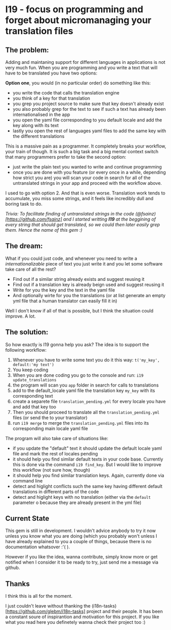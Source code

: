 # I19 - focus on programming and forget about micromanaging your translation files

## The problem:
Adding and maintaning support for different languages in applications is not very much fun. When you are programming and you write a text that will have to be translated you have two options:

**Option one**, you would (in no particular order) do something like this:

* you write the code that calls the translation engine
* you think of a key for that translation
* you grep you project source to make sure that key doesn't already exist
* you also probably grep for the text to see if such a text has already been internationalised in the app
* you open the yaml file corresponding to you default locale and add the key along with its text
* lastly you open the rest of languages yaml files to add the same key with the different translations

This is a massive pain as a programmer. It completely breaks your workflow, your train of though. It is such a big task and a big mental context switch that many programmers prefer to take the second option:

* just write the plain text you wanted to write and continue programming
* once you are done with you feature (or every once in a while, depending how strict you are) you will scan your code in search for all of the untranslated strings in your app and proceed with the workflow above.

I used to go with option 2. And that is even worse. Translation work tends to accumulate, you miss some strings, and it feels like incredibly dull and boring task to do.

*Trivia: To facilitate finding of untranslated strings in the code (@fsainz)[https://github.com/fsainz] and I started writting __I19__ at the beggining of every string that should get translated, so we could then later easily grep them. Hence the name of this gem :)*

## The dream:
What if you could just code, and whenever you need to write a _internationalizable_ piece of text you just write it and you let some software take care of all the rest?

* Find out if a similar string already exists and suggest reusing it
* Find out if a translation key is already beign used and suggest reusing it
* Write for you the key and the text in the yaml file
* And optionally wirte for you the translations (or at list generate an empty yml file that a human translator can easily fill it in)

Well I don't know if all of that is possible, but I think the situation could improve. A lot.

## The solution:
So how exactly is I19 gonna help you ask? The idea is to support the following workflow:

1. Whenever you have to write some text you do it this way: `t('my_key', default:'my text')`
2. You keep coding
3. When you are done coding you go to the console and run: `i19 update_translations`
  1. the program will scan you `app` folder in search for calls to translations
  2. add to the default_locale yaml file the translation key `my_key` with its corresponding text
  3. create a separete file `translation_pending.yml` for every locale you have and add that key too
4. Then you should proceed to translate all the `translation_pending.yml` files (or send the to your translator)
5. run `i19 merge` to merge the `translation_pending.yml` files into its corresponding main locale yaml file

The program will also take care of situations like:

* if you update the "default" text it should update the default locale yaml file and mark the rest of locales pending
* it should help you find similar default texts in your code base. Currently this is done via the command `i19 find_key`. But I would like to improve this workflow (not sure how, though)
* it should help you find similar translation keys. Again, currently done via command line
* detect and higlight conflicts such the same key having different default translations in different parts of the code
* detect and higlight keys with no translation (either via the `default` parameter o because they are already present in the yml file)

## Current State
This gem is still in development. I wouldn't advice anybody to try it now unless you know what you are doing (which you probably won't unless I have already explained to you a couple of things, because there is no documentation whatsover :'( ).

However if you like the idea, wanna contribute, simply know more or get notified when I consider it to be ready to try, just send me a message via github.

## Thanks
I think this is all for the moment.

I just couldn't leave without thanking the (i18n-tasks)[https://github.com/glebm/i18n-tasks] project and their people. It has been a constant soure of inspirantion and motivation for this project. If you like what you read here you definetely wanna check their project too :)
